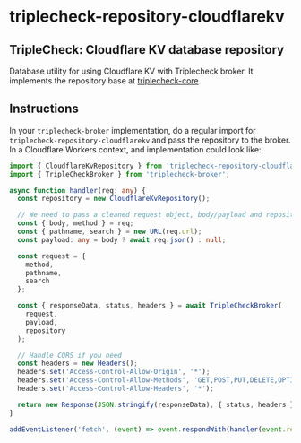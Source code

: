 # triplecheck-repository-cloudflarekv

## TripleCheck: Cloudflare KV database repository

Database utility for using Cloudflare KV with Triplecheck broker. It implements the repository base at [triplecheck-core](https://github.com/mikaelvesavuori/triplecheck-core).

## Instructions

In your `triplecheck-broker` implementation, do a regular import for `triplecheck-repository-cloudflarekv` and pass the repository to the broker. In a Cloudflare Workers context, and implementation could look like:

```TypeScript
import { CloudflareKvRepository } from 'triplecheck-repository-cloudflarekv';
import { TripleCheckBroker } from 'triplecheck-broker';

async function handler(req: any) {
  const repository = new CloudflareKvRepository();

  // We need to pass a cleaned request object, body/payload and repository to Triplecheck
  const { body, method } = req;
  const { pathname, search } = new URL(req.url);
  const payload: any = body ? await req.json() : null;

  const request = {
    method,
    pathname,
    search
  };

  const { responseData, status, headers } = await TripleCheckBroker(
    request,
    payload,
    repository
  );

  // Handle CORS if you need
  const headers = new Headers();
  headers.set('Access-Control-Allow-Origin', '*');
  headers.set('Access-Control-Allow-Methods', 'GET,POST,PUT,DELETE,OPTIONS');
  headers.set('Access-Control-Allow-Headers', '*');

  return new Response(JSON.stringify(responseData), { status, headers });
}

addEventListener('fetch', (event) => event.respondWith(handler(event.request)));
```
